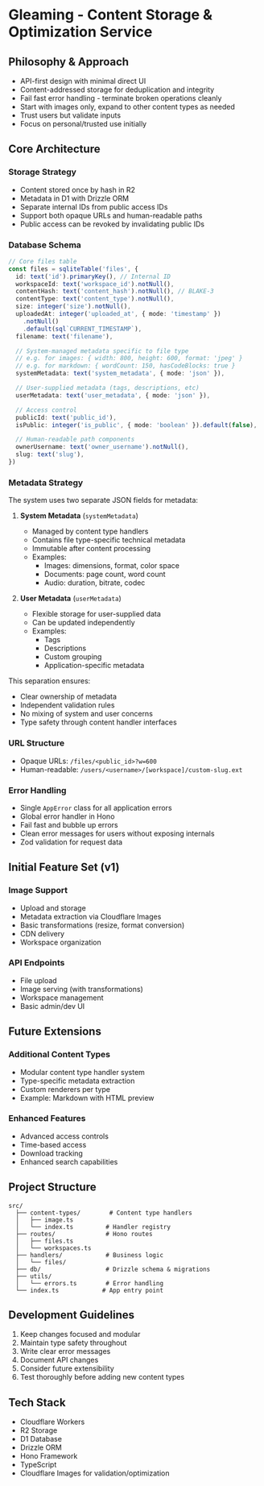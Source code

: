 # Gleaming - Content Storage & Optimization Service

## Philosophy & Approach

- API-first design with minimal direct UI
- Content-addressed storage for deduplication and integrity
- Fail fast error handling - terminate broken operations cleanly
- Start with images only, expand to other content types as needed
- Trust users but validate inputs
- Focus on personal/trusted use initially

## Core Architecture

### Storage Strategy

- Content stored once by hash in R2
- Metadata in D1 with Drizzle ORM
- Separate internal IDs from public access IDs
- Support both opaque URLs and human-readable paths
- Public access can be revoked by invalidating public IDs

### Database Schema

```typescript
// Core files table
const files = sqliteTable('files', {
  id: text('id').primaryKey(), // Internal ID
  workspaceId: text('workspace_id').notNull(),
  contentHash: text('content_hash').notNull(), // BLAKE-3
  contentType: text('content_type').notNull(),
  size: integer('size').notNull(),
  uploadedAt: integer('uploaded_at', { mode: 'timestamp' })
    .notNull()
    .default(sql`CURRENT_TIMESTAMP`),
  filename: text('filename'),

  // System-managed metadata specific to file type
  // e.g. for images: { width: 800, height: 600, format: 'jpeg' }
  // e.g. for markdown: { wordCount: 150, hasCodeBlocks: true }
  systemMetadata: text('system_metadata', { mode: 'json' }),

  // User-supplied metadata (tags, descriptions, etc)
  userMetadata: text('user_metadata', { mode: 'json' }),

  // Access control
  publicId: text('public_id'),
  isPublic: integer('is_public', { mode: 'boolean' }).default(false),

  // Human-readable path components
  ownerUsername: text('owner_username').notNull(),
  slug: text('slug'),
})
```

### Metadata Strategy

The system uses two separate JSON fields for metadata:

1. **System Metadata** (`systemMetadata`)

   - Managed by content type handlers
   - Contains file type-specific technical metadata
   - Immutable after content processing
   - Examples:
     - Images: dimensions, format, color space
     - Documents: page count, word count
     - Audio: duration, bitrate, codec

2. **User Metadata** (`userMetadata`)
   - Flexible storage for user-supplied data
   - Can be updated independently
   - Examples:
     - Tags
     - Descriptions
     - Custom grouping
     - Application-specific metadata

This separation ensures:

- Clear ownership of metadata
- Independent validation rules
- No mixing of system and user concerns
- Type safety through content handler interfaces

### URL Structure

- Opaque URLs: `/files/<public_id>?w=600`
- Human-readable: `/users/<username>/[workspace]/custom-slug.ext`

### Error Handling

- Single `AppError` class for all application errors
- Global error handler in Hono
- Fail fast and bubble up errors
- Clean error messages for users without exposing internals
- Zod validation for request data

## Initial Feature Set (v1)

### Image Support

- Upload and storage
- Metadata extraction via Cloudflare Images
- Basic transformations (resize, format conversion)
- CDN delivery
- Workspace organization

### API Endpoints

- File upload
- Image serving (with transformations)
- Workspace management
- Basic admin/dev UI

## Future Extensions

### Additional Content Types

- Modular content type handler system
- Type-specific metadata extraction
- Custom renderers per type
- Example: Markdown with HTML preview

### Enhanced Features

- Advanced access controls
- Time-based access
- Download tracking
- Enhanced search capabilities

## Project Structure

```
src/
  ├── content-types/        # Content type handlers
  │   ├── image.ts
  │   └── index.ts         # Handler registry
  ├── routes/              # Hono routes
  │   ├── files.ts
  │   └── workspaces.ts
  ├── handlers/            # Business logic
  │   └── files/
  ├── db/                  # Drizzle schema & migrations
  ├── utils/
  │   └── errors.ts        # Error handling
  └── index.ts            # App entry point
```

## Development Guidelines

1. Keep changes focused and modular
2. Maintain type safety throughout
3. Write clear error messages
4. Document API changes
5. Consider future extensibility
6. Test thoroughly before adding new content types

## Tech Stack

- Cloudflare Workers
- R2 Storage
- D1 Database
- Drizzle ORM
- Hono Framework
- TypeScript
- Cloudflare Images for validation/optimization
